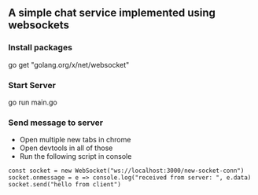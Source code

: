 ## A simple chat service implemented using websockets
### Install packages
go get "golang.org/x/net/websocket"

### Start Server
go run main.go

### Send message to server
- Open multiple new tabs in chrome
- Open devtools in all of those
- Run the following script in console
```
const socket = new WebSocket("ws://localhost:3000/new-socket-conn")
socket.onmessage = e => console.log("received from server: ", e.data)
socket.send("hello from client")
```
